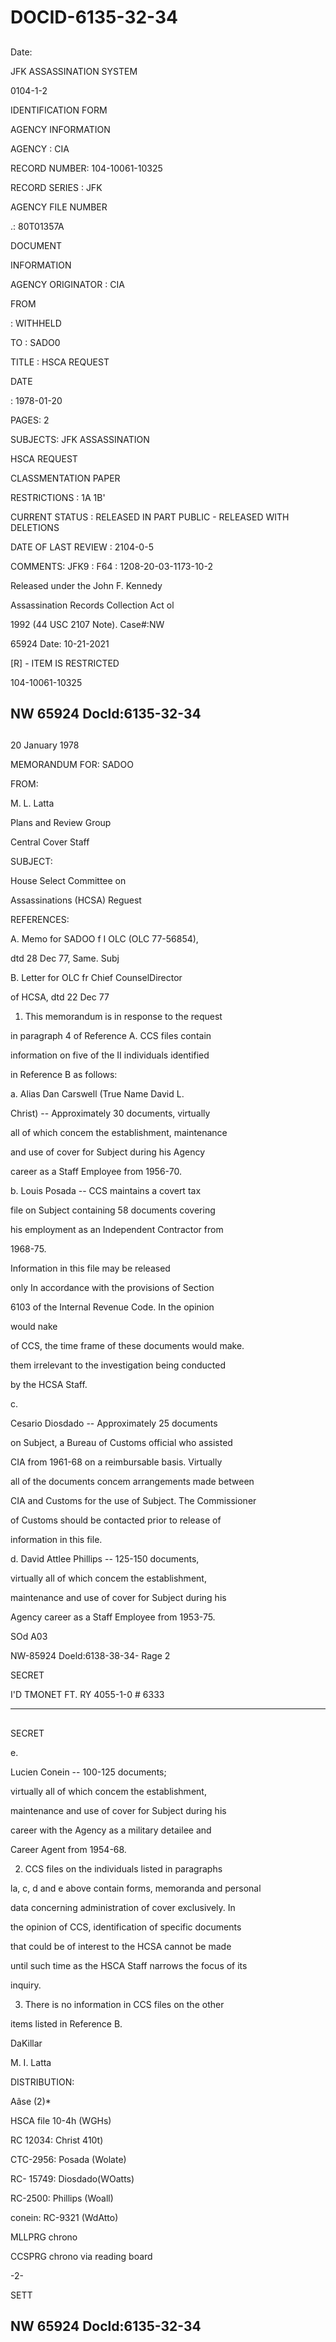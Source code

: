 # DOCID-6135-32-34

##
Date:

JFK ASSASSINATION SYSTEM

0104-1-2

IDENTIFICATION FORM

AGENCY INFORMATION

AGENCY : CIA

RECORD NUMBER: 104-10061-10325

RECORD SERIES : JFK

AGENCY FILE NUMBER

.: 80T01357A

DOCUMENT

INFORMATION

AGENCY ORIGINATOR : CIA

FROM

: WITHHELD

TO : SADO0

TITLE : HSCA REQUEST

DATE

: 1978-01-20

PAGES: 2

SUBJECTS: JFK ASSASSINATION

HSCA REQUEST

CLASSMENTATION PAPER

RESTRICTIONS : 1A 1B'

CURRENT STATUS : RELEASED IN PART PUBLIC - RELEASED WITH DELETIONS

DATE OF LAST REVIEW : 2104-0-5

COMMENTS: JFK9 : F64 : 1208-20-03-1173-10-2

Released under the John F. Kennedy

Assassination Records Collection Act ol

1992 (44 USC 2107 Note). Case#:NW

65924 Date: 10-21-2021

[R] - ITEM IS RESTRICTED

104-10061-10325

NW 65924 Docld:6135-32-34
---

##
20 January 1978

MEMORANDUM FOR: SADOO

FROM:

M. L. Latta

Plans and Review Group

Central Cover Staff

SUBJECT:

House Select Committee on

Assassinations (HCSA) Reguest

REFERENCES:

A. Memo for SADOO f I OLC (OLC 77-56854),

dtd 28 Dec 77, Same. Subj

B. Letter for OLC fr Chief CounselDirector

of HCSA, dtd 22 Dec 77

1. This memorandum is in response to the request

in paragraph 4 of Reference A. CCS files contain

information on five of the II individuals identified

in Reference B as follows:

a. Alias Dan Carswell (True Name David L.

Christ) -- Approximately 30 documents, virtually

all of which concem the establishment, maintenance

and use of cover for Subject during his Agency

career as a Staff Employee from 1956-70.

b. Louis Posada -- CCS maintains a covert tax

file on Subject containing 58 documents covering

his employment as an Independent Contractor from

1968-75.

Information in this file may be released

only In accordance with the provisions of Section

6103 of the Internal Revenue Code. In the opinion

would nake

of CCS, the time frame of these documents would make.

them irrelevant to the investigation being conducted

by the HCSA Staff.

c.

Cesario Diosdado -- Approximately 25 documents

on Subject, a Bureau of Customs official who assisted

CIA from 1961-68 on a reimbursable basis. Virtually

all of the documents concem arrangements made between

CIA and Customs for the use of Subject. The Commissioner

of Customs should be contacted prior to release of

information in this file.

d. David Attlee Phillips -- 125-150 documents,

virtually all of which concem the establishment,

maintenance and use of cover for Subject during his

Agency career as a Staff Employee from 1953-75.

SOd A03

NW-85924 Doeld:6138-38-34- Rage 2

SECRET

I'D TMONET FT. RY 4055-1-0 # 6333

---

##
SECRET

e.

Lucien Conein -- 100-125 documents;

virtually all of which concem the establishment,

maintenance and use of cover for Subject during his

career with the Agency as a military detailee and

Career Agent from 1954-68.

2. CCS files on the individuals listed in paragraphs

la, c, d and e above contain forms, memoranda and personal

data concerning administration of cover exclusively. In

the opinion of CCS, identification of specific documents

that could be of interest to the HCSA cannot be made

until such time as the HSCA Staff narrows the focus of its

inquiry.

3. There is no information in CCS files on the other

items listed in Reference B.

DaKillar

M. I. Latta

DISTRIBUTION:

Aâse (2)*

HSCA file 10-4h (WGHs)

RC 12034: Christ 410t)

CTC-2956: Posada (Wolate)

RC- 15749: Diosdado(WOatts)

RC-2500: Phillips (Woall)

conein: RC-9321 (WdAtto)

MLLPRG chrono

CCSPRG chrono via reading board

-2-

SETT

NW 65924 Docld:6135-32-34
---

